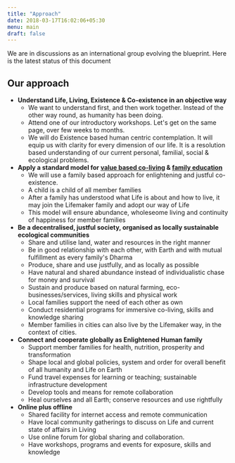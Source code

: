 ```yaml
---
title: "Approach"
date: 2018-03-17T16:02:06+05:30
menu: main
draft: false 
---
```



We are in discussions as an international group evolving the blueprint.
Here is the latest status of this document

## Our approach

- **Understand Life, Living, Existence & Co-existence in an objective way**
  - We want to understand first, and then work together. Instead of the other way round, as humanity has been doing.
  - Attend one of our introductory workshops. Let's get on the same page, over few weeks to months.
  - We will do Existence based human centric contemplation. It will equip us with clarity for every dimension of our life. It is a resolution based understanding of our current personal, familial, social & ecological problems. 
- **Apply a standard model for [value based co-living](/values) & [family education](/model)**
  - We will use a family based approach for enlightening and justful co-existence.
  - A child is a child of all member families
  - After a family has understood what Life is about and how to live, it may join the Lifemaker family and adopt our way of Life
  - This model will ensure abundance, wholeseome living and continuity of happiness for member families
- **Be a decentralised, justful society, organised as locally sustainable ecological communities** 
  - Share and utilise land, water and resources in the right manner
  - Be in good relationship with each other, with Earth and with mutual fulfillment as every family's Dharma
  - Produce, share and use justfully, and as locally as possible
  - Have natural and shared abundance instead of individualistic chase for money and survival
  - Sustain and produce based on natural farming, eco-businesses/services, living skills and physical work
  - Local families support the need of each other as own
  - Conduct residential programs for immersive co-living, skills and knowledge sharing
  - Member families in cities can also live by the Lifemaker way, in the context of cities.
- **Connect and cooperate globally as Enlightened Human family**
  - Support member families for health, nutrition, prosperity and transformation 
  - Shape local and global policies, system and order for overall benefit of all humanity and Life on Earth
  - Fund travel expenses for learning or teaching; sustainable infrastructure development
  - Develop tools and means for remote collaboration
  - Heal ourselves and all Earth; conserve resources and use rightfully
- **Online plus offline** 
  - Shared facility for internet access and remote communication
  - Have local community gatherings to discuss on Life and current state of affairs in Living
  - Use online forum for global sharing and collaboration.
  - Have workshops, programs and events for exposure, skills and knowledge
